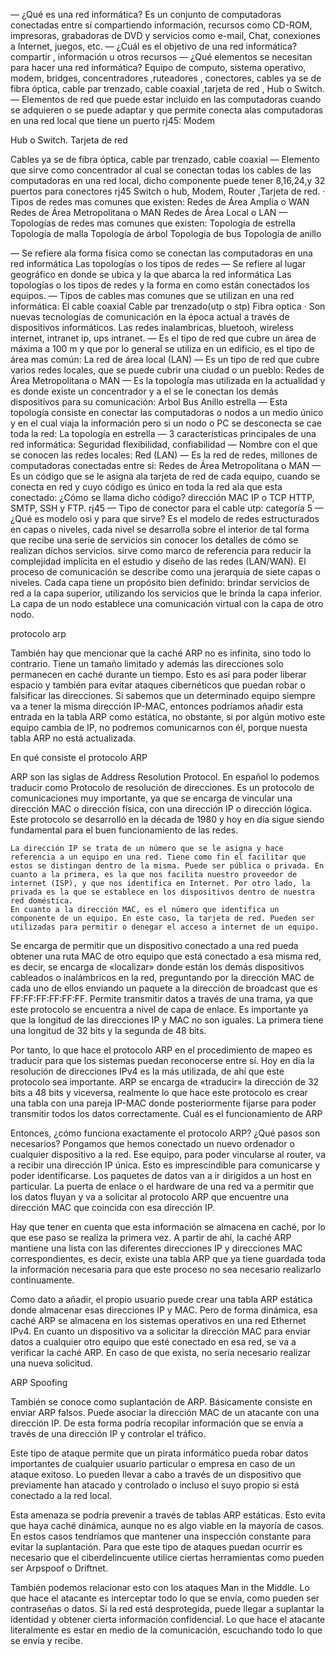 —  ¿Qué es una red informática?
Es un conjunto de computadoras conectadas entre sí compartiendo información, recursos como CD-ROM, impresoras, grabadoras de DVD y servicios como e-mail, Chat, conexiones a Internet, juegos, etc.
—  ¿Cuál es el objetivo de una red informática?
compartir , información u otros recursos
—  ¿Qué elementos se necesitan para hacer una red informática?
Equipo de computo, sistema operativo, modem, bridges, concentradores ,ruteadores , conectores, cables ya se de fibra óptica, cable par trenzado, cable coaxial ,tarjeta de red , Hub o Switch.
—  Elementos de red que puede estar incluido en las computadoras cuando se adquieren o se puede adaptar y que permite conecta alas computadoras en una red local que tiene un puerto rj45:
Modem      
  

Hub o Switch.
Tarjeta de red

Cables ya se de fibra óptica, cable par trenzado, cable coaxial
—  Elemento que sirve como concentrador al cual se conectan todas los cables de las computadoras en una red local, dicho componente puede tener 8,16,24,y 32 puertos para conectores rj45
 Switch o hub, Modem, Router ,Tarjeta de red.
·         Tipos de redes mas comunes que existen:
Redes de Área Amplia o WAN
Redes de Área Metropolitana o MAN
Redes de Área Local o LAN
—  Topologías de redes mas comunes que existen:
Topología de estrella
Topología de malla
Topología de árbol
Topología de bus
Topología de anillo

—  Se refiere ala forma física como se conectan las computadoras en una red informática
Las topologías o los tipos de redes
—  Se refiere al lugar geográfico en donde se ubica y la que abarca la red informática
Las topologías o los tipos de redes y  la forma en como están conectados los equipos.
—  Tipos de cables mas comunes que se utilizan en una red informática:
El cable coaxial
Cable par trenzado(utp o stp)
Fibra optica
·         Son nuevas tecnologías de comunicación en la época actual a través de dispositivos informáticos.
Las redes inalambricas, bluetooh, wireless internet, intranet ip, ups intranet.
—  Es el tipo de red que cubre un área de máxima a 100 m y que por lo general se utiliza en un edificio, es el tipo de área mas común:
La red de área local (LAN)
—  Es un tipo de red que cubre varios redes locales, que se puede cubrir una ciudad o un pueblo:
Redes de Área Metropolitana o MAN
—  Es la topología mas utilizada en la actualidad y es donde existe un concentrador y a el se le conectan los demás dispositivos para su comunicación:
Arbol
Bus
Anillo
estrella
—  Esta topología consiste en conectar las computadoras o nodos a un medio único y en el cual viaja la información pero si un nodo o PC se desconecta se cae toda la red:
La topología en estrella
—  3 características principales de una red informática:
Seguridad
flexibilidad,
confiabilidad
—  Nombre con el que se conocen las redes locales:
Red (LAN)
—  Es la red de redes, millones de computadoras conectadas entre si:
Redes de Área Metropolitana o MAN
—  Es un código que se le asigna ala tarjeta de red de cada equipo, cuando se conecta en red y cuyo código es único en toda la red ala que esta conectado:
¿Cómo se llama dicho código?
dirección MAC
IP o TCP
HTTP, SMTP, SSH y FTP.
rj45
—  Tipo de conector para el cable utp:
categoría 5
—  ¿Qué es modelo osi y para que sirve?
Es el modelo de redes estructurados en capas o niveles, cada nivel se desarrolla sobre el interior de tal forma que recibe una serie de servicios sin conocer los detalles de cómo se realizan dichos servicios.
sirve como marco de referencia para reducir la complejidad implícita en el estudio y diseño de las redes (LAN/WAN). El proceso de comunicación se describe como una jerarquía de siete capas o niveles. Cada capa tiene un propósito bien definido: brindar servicios de red a la capa superior, utilizando los servicios que le brinda la capa inferior. La capa de un nodo establece una comunicación virtual con la capa de otro nodo.


protocolo arp


También hay que mencionar que la caché ARP no es infinita, sino todo lo contrario. Tiene un tamaño limitado y además las direcciones solo permanecen en caché durante un tiempo. Esto es así para poder liberar espacio y también para evitar ataques cibernéticos que puedan robar o falsificar las direcciones. Si sabemos que un determinado equipo siempre va a tener la misma dirección IP-MAC, entonces podríamos añadir esta entrada en la tabla ARP como estática, no obstante, si por algún motivo este equipo cambia de IP, no podremos comunicarnos con él, porque nuesta tabla ARP no está actualizada.


En qué consiste el protocolo ARP

ARP son las siglas de Address Resolution Protocol. En español lo podemos traducir como Protocolo de resolución de direcciones. Es un protocolo de comunicaciones muy importante, ya que se encarga de vincular una dirección MAC o dirección física, con una dirección IP o dirección lógica. Este protocolo se desarrolló en la década de 1980 y hoy en día sigue siendo fundamental para el buen funcionamiento de las redes.

    La dirección IP se trata de un número que se le asigna y hace referencia a un equipo en una red. Tiene como fin el facilitar que estos se distingan dentro de la misma. Puede ser pública o privada. En cuanto a la primera, es la que nos facilita nuestro proveedor de internet (ISP), y que nos identifica en Internet. Por otro lado, la privada es la que se establece en los dispositivos dentro de nuestra red doméstica.
    En cuanto a la dirección MAC, es el número que identifica un componente de un equipo. En este caso, la tarjeta de red. Pueden ser utilizadas para permitir o denegar el acceso a internet de un equipo.

Se encarga de permitir que un dispositivo conectado a una red pueda obtener una ruta MAC de otro equipo que está conectado a esa misma red, es decir, se encarga de «localizar» donde están los demás dispositivos cableados o inalámbricos en la red, preguntando por la dirección MAC de cada uno de ellos enviando un paquete a la dirección de broadcast que es FF:FF:FF:FF:FF:FF. Permite transmitir datos a través de una trama, ya que este protocolo se encuentra a nivel de capa de enlace. Es importante ya que la longitud de las direcciones IP y MAC no son iguales. La primera tiene una longitud de 32 bits y la segunda de 48 bits.

Por tanto, lo que hace el protocolo ARP en el procedimiento de mapeo es traducir para que los sistemas puedan reconocerse entre sí. Hoy en día la resolución de direcciones IPv4 es la más utilizada, de ahí que este protocolo sea importante. ARP se encarga de «traducir» la dirección de 32 bits a 48 bits y viceversa, realmente lo que hace este protocolo es crear una tabla con una pareja IP-MAC donde posteriormente fijarse para poder transmitir todos los datos correctamente.
Cuál es el funcionamiento de ARP

Entonces, ¿cómo funciona exactamente el protocolo ARP? ¿Qué pasos son necesarios? Pongamos que hemos conectado un nuevo ordenador o cualquier dispositivo a la red. Ese equipo, para poder vincularse al router, va a recibir una dirección IP única. Esto es imprescindible para comunicarse y poder identificarse. Los paquetes de datos van a ir dirigidos a un host en particular. La puerta de enlace o el hardware de una red va a permitir que los datos fluyan y va a solicitar al protocolo ARP que encuentre una dirección MAC que coincida con esa dirección IP.

Hay que tener en cuenta que esta información se almacena en caché, por lo que ese paso se realiza la primera vez. A partir de ahí, la caché ARP mantiene una lista con las diferentes direcciones IP y direcciones MAC correspondientes, es decir, existe una tabla ARP que ya tiene guardada toda la información necesaria para que este proceso no sea necesario realizarlo continuamente.

Como dato a añadir, el propio usuario puede crear una tabla ARP estática donde almacenar esas direcciones IP y MAC. Pero de forma dinámica, esa caché ARP se almacena en los sistemas operativos en una red Ethernet IPv4. En cuanto un dispositivo va a solicitar la dirección MAC para enviar datos a cualquier otro equipo que esté conectado en esa red, se va a verificar la caché ARP. En caso de que exista, no sería necesario realizar una nueva solicitud.




ARP Spoofing

También se conoce como suplantación de ARP. Básicamente consiste en enviar ARP falsos. Puede asociar la dirección MAC de un atacante con una dirección IP. De esta forma podría recopilar información que se envía a través de una dirección IP y controlar el tráfico.

Este tipo de ataque permite que un pirata informático pueda robar datos importantes de cualquier usuario particular o empresa en caso de un ataque exitoso. Lo pueden llevar a cabo a través de un dispositivo que previamente han atacado y controlado o incluso el suyo propio si está conectado a la red local.

Esta amenaza se podría prevenir a través de tablas ARP estáticas. Esto evita que haya caché dinámica, aunque no es algo viable en la mayoría de casos. En estos casos tendríamos que mantener una inspección constante para evitar la suplantación. Para que este tipo de ataques puedan ocurrir es necesario que el ciberdelincuente utilice ciertas herramientas como pueden ser Arpspoof o Driftnet.

También podemos relacionar esto con los ataques Man in the Middle. Lo que hace el atacante es interceptar todo lo que se envía, como pueden ser contraseñas o datos. Si la red está desprotegida, puede llegar a suplantar la identidad y obtener cierta información confidencial. Lo que hace el atacante literalmente es estar en medio de la comunicación, escuchando todo lo que se envía y recibe.
